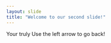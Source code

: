 ```yaml
---
layout: slide
title: "Welcome to our second slide!"
---
```

Your truly
Use the left arrow to go back!
